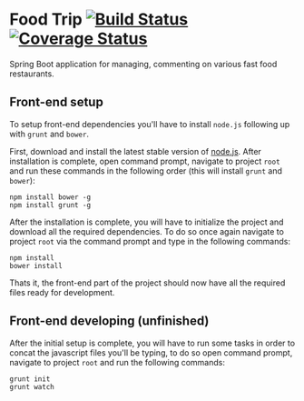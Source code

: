 # Food Trip [![Build Status](https://travis-ci.org/Chark/food-trip.svg?branch=master)](https://travis-ci.org/Chark/food-trip) [![Coverage Status](https://coveralls.io/repos/github/Chark/food-trip/badge.svg?branch=master)](https://coveralls.io/github/Chark/food-trip?branch=master)
Spring Boot application for managing, commenting on various fast food restaurants. 

## Front-end setup
To setup front-end dependencies you'll have to install `node.js` following up with `grunt` and `bower`.

First, download and install the latest stable version of [node.js](https://nodejs.org/en/download/). After installation is complete, open command prompt, navigate to project `root` and run these commands in the following order (this will install `grunt` and `bower`):

```
npm install bower -g
npm install grunt -g
```

After the installation is complete, you will have to initialize the project and download all the required dependencies. To do so once again navigate to project `root` via the command prompt and type in the following commands:

```
npm install
bower install
```

Thats it, the front-end part of the project should now have all the required files ready for development.

## Front-end developing (unfinished)
After the initial setup is complete, you will have to run some tasks in order to concat the javascript files you'll be typing, to do so open command prompt, navigate to project `root` and run the following commands:

```
grunt init
grunt watch
```
